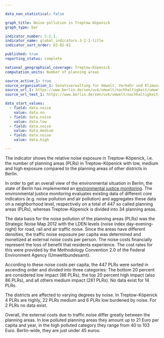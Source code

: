 ```yaml
---

data_non_statistical: false

graph_title: Noise pollution in Treptow Köpenick
graph_type: bar

indicator_number: 3.2.1.
indicator_name: global_indicators.3-2-1-title
indicator_sort_order: 03-02-01

published: true
reporting_status: complete

national_geographical_coverage: Treptow-Köpenick
computation_units: Number of planning areas

source_active_1: true
source_organisation_1: Senatsverwaltung für Umwelt, Verkehr und Klimaschutz
source_url_1: https://www.berlin.de/sen/uvk/umwelt/nachhaltigkeit/umweltgerechtigkeit/
source_url_text_1: https://www.berlin.de/sen/uvk/umwelt/nachhaltigkeit/umweltgerechtigkeit/

data_start_values:
  - field: data.noise
    value: data.no
  - field: data.noise
    value: data.low
  - field: data.noise
    value: data.medium
  - field: data.noise
    value: data.high

---
```


The indicator shows the relative noise exposure in Treptow-Köpenick, i.e. the number of planning areas (PLRs) in Treptow-Köpenick with low, medium and high exposure compared to the planning areas of other districts in Berlin. <br>

In order to get an overall view of the environmental situation in Berlin, the state of Berlin has implemented an [environmental justice monitoring](https://www.berlin.de/sen/uvk/umwelt/nachhaltigkeit/umweltgerechtigkeit/). 
The environmental justice monitoring evaluates existing data of different core indicators (e.g. noise pollution and air pollution) and aggregates these data on a neighborhood level, respectively on a total of 447 so called planning areas (PLRs), whereas Treptow-Köpenick is divided into 34 planning areas. <br>

The data basis for the noise pollution of the planning areas (PLRs) was the Strategic Noise Map 2012 with the LDEN levels (noise index day-evening-night) for road, rail and air traffic noise. Since the areas have different densities, the traffic noise exposure per capita was determined and monetized at external noise costs per person. The noise costs financially represent the loss of benefit that residents experience. The cost rates for this were provided by the Methodology Convention 2.0 of the Federal Environment Agency (Umweltbundesamt). <br> 

According to these noise costs per capita, the 447 PLRs were sorted in ascending order and divided into three categories: The bottom 20 percent are considered low impact (86 PLRs), the top 20 percent high impact (also 86 PLRs), and all others medium impact (261 PLRs). No data exist for 14 PLRs. <br> 

The districts are affected to varying degrees by noise. In Treptow-Köpenick 4 PLRs are highly, 22 PLRs medium and 6 PLRs low burdened by noise. For 2 PLRs no data exist. <br> 

Overall, the external costs due to traffic noise differ greatly between the planning areas. In low polluted planning areas they amount up to 21 Euro per capita and year, in the high polluted category they range from 40 to 103 Euro. Berlin-wide, they are just under 45 euros.
